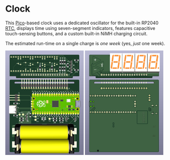 # Clock

This [Pico](https://www.raspberrypi.com/documentation/microcontrollers/raspberry-pi-pico.html)-based clock uses a dedicated oscillator for the built-in RP2040 [RTC](https://datasheets.raspberrypi.com/rp2040/rp2040-datasheet.pdf#section_rtc), displays time using seven-segment indicators, features capacitive touch-sensing buttons, and a custom built-in NiMH charging circuit.

The estimated run-time on a single charge is _one week_ (yes, _just_ one week).

<p width="100%">
<img alt="PCB 3D view, top" width="49%" src="images/3D%20top.png">
<img alt="PCB 3D view, bottom" width="49%" src="images/3D%20bottom.png">
</p>
